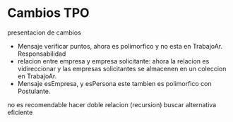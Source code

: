 # Cambios TPO
presentacion de cambios
- Mensaje verificar puntos, ahora es polimorfico y no esta en TrabajoAr. Responsabilidad
- relacion entre empresa y empresa solicitante: ahora la relacion es vidireccionar y las empresas solicitantes se almacenen en un coleccion en TrabajoAr.
- Mensaje esEmpresa, y esPersona este tambien es polimorfico con Postulante.

no es recomendable hacer doble relacion (recursion) buscar alternativa eficiente 